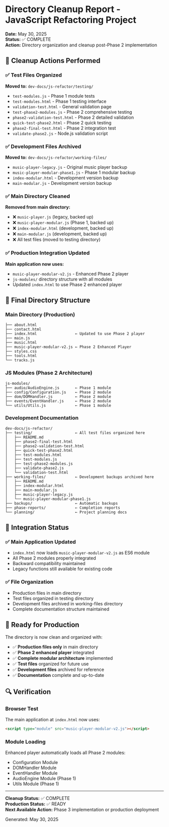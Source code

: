 # Directory Cleanup Report - JavaScript Refactoring Project

**Date:** May 30, 2025  
**Status:** ✅ COMPLETE  
**Action:** Directory organization and cleanup post-Phase 2 implementation

## 🧹 Cleanup Actions Performed

### ✅ Test Files Organized
**Moved to:** `dev-docs/js-refactor/testing/`
- `test-modules.js` - Phase 1 module tests
- `test-modules.html` - Phase 1 testing interface
- `validation-test.html` - General validation page
- `test-phase2-modules.js` - Phase 2 comprehensive testing
- `phase2-validation-test.html` - Phase 2 detailed validation
- `quick-test-phase2.html` - Phase 2 quick testing
- `phase2-final-test.html` - Phase 2 integration test
- `validate-phase2.js` - Node.js validation script

### ✅ Development Files Archived
**Moved to:** `dev-docs/js-refactor/working-files/`
- `music-player-legacy.js` - Original music player backup
- `music-player-modular-phase1.js` - Phase 1 modular backup
- `index-modular.html` - Development version backup
- `main-modular.js` - Development version backup

### ✅ Main Directory Cleaned
**Removed from main directory:**
- ❌ `music-player.js` (legacy, backed up)
- ❌ `music-player-modular.js` (Phase 1, backed up)
- ❌ `index-modular.html` (development, backed up)
- ❌ `main-modular.js` (development, backed up)
- ❌ All test files (moved to testing directory)

### ✅ Production Integration Updated
**Main application now uses:**
- `music-player-modular-v2.js` - Enhanced Phase 2 player
- `js-modules/` directory structure with all modules
- Updated `index.html` to use Phase 2 enhanced player

## 📁 Final Directory Structure

### Main Directory (Production)
```
├── about.html
├── contact.html
├── index.html                 ← Updated to use Phase 2 player
├── main.js
├── music.html
├── music-player-modular-v2.js ← Phase 2 Enhanced Player
├── styles.css
├── tools.html
└── tracks.js
```

### JS Modules (Phase 2 Architecture)
```
js-modules/
├── audio/AudioEngine.js       ← Phase 1 module
├── config/Configuration.js    ← Phase 2 module
├── dom/DOMHandler.js          ← Phase 2 module
├── events/EventHandler.js     ← Phase 2 module
└── utils/Utils.js             ← Phase 1 module
```

### Development Documentation
```
dev-docs/js-refactor/
├── testing/                   ← All test files organized here
│   ├── README.md
│   ├── phase2-final-test.html
│   ├── phase2-validation-test.html
│   ├── quick-test-phase2.html
│   ├── test-modules.html
│   ├── test-modules.js
│   ├── test-phase2-modules.js
│   ├── validate-phase2.js
│   └── validation-test.html
├── working-files/             ← Development backups archived here
│   ├── README.md
│   ├── index-modular.html
│   ├── main-modular.js
│   ├── music-player-legacy.js
│   └── music-player-modular-phase1.js
├── backups/                   ← Automatic backups
├── phase-reports/             ← Completion reports
└── planning/                  ← Project planning docs
```

## 🎯 Integration Status

### ✅ Main Application Updated
- `index.html` now loads `music-player-modular-v2.js` as ES6 module
- All Phase 2 modules properly integrated
- Backward compatibility maintained
- Legacy functions still available for existing code

### ✅ File Organization
- Production files in main directory
- Test files organized in testing directory
- Development files archived in working-files directory
- Complete documentation structure maintained

## 🚀 Ready for Production

The directory is now clean and organized with:
- ✅ **Production files only** in main directory
- ✅ **Phase 2 enhanced player** integrated
- ✅ **Complete modular architecture** implemented
- ✅ **Test files** organized for future use
- ✅ **Development files** archived for reference
- ✅ **Documentation** complete and up-to-date

## 🔍 Verification

### Browser Test
The main application at `index.html` now uses:
```html
<script type="module" src="music-player-modular-v2.js"></script>
```

### Module Loading
Enhanced player automatically loads all Phase 2 modules:
- Configuration Module
- DOMHandler Module  
- EventHandler Module
- AudioEngine Module (Phase 1)
- Utils Module (Phase 1)

---

**Cleanup Status:** ✅ COMPLETE  
**Production Status:** ✅ READY  
**Next Available Action:** Phase 3 implementation or production deployment

Generated: May 30, 2025
